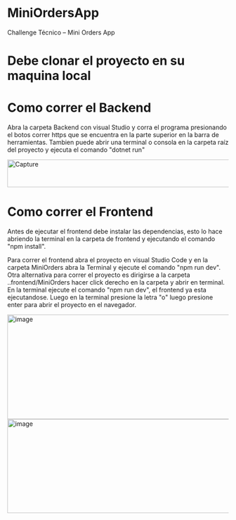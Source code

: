 # MiniOrdersApp
Challenge Técnico – Mini Orders App

# Debe clonar el proyecto en su maquina local
# Como correr el Backend
Abra la carpeta Backend con visual Studio y corra el programa presionando el botos correr https que se encuentra en la parte superior en la barra de herramientas.
Tambien puede abrir una terminal o consola en la carpeta raíz del proyecto y ejecuta el comando "dotnet run"

<img width="963" height="63" alt="Capture" src="https://github.com/user-attachments/assets/d8d77d4b-f7f4-44c2-9e4f-612d34cd7f29" />


# Como correr el Frontend
Antes de ejecutar el frontend debe instalar las dependencias, esto lo hace abriendo la terminal en la carpeta de frontend y ejecutando el comando "npm install".

Para correr el frontend abra el proyecto en visual Studio Code y en la carpeta MiniOrders abra la Terminal y ejecute el comando "npm run dev".
Otra alternativa para correr el proyecto es dirigirse a la carpeta ..frontend/MiniOrders hacer click derecho en la carpeta y abrir en terminal. En la terminal ejecute el comando "npm run dev", el frontend ya esta ejecutandose. Luego en la terminal presione la letra "o" luego presione enter para abrir el proyecto en el navegador.

<img width="624" height="238" alt="image" src="https://github.com/user-attachments/assets/5eba60dd-4491-4d9a-92dc-81a49bcf62f0" />

<img width="580" height="214" alt="image" src="https://github.com/user-attachments/assets/b21dbb7e-504f-4a86-a626-b28cec26bb51" />

